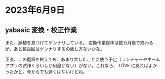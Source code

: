 # 2023年6月9日

## yabasic 変換・校正作業

また、誤植を見つけてゲンナリしている。
変換作業自体は数カ月後で終わるが、あと数百回はゲンナリするの致し方ないかな。

正直、この翻訳を終えても、あまり大したことに使う予定（ランチャーやホームアプリの試作くらいしか用途がない）がない。これなら、 LÖVE に戻ればよかったかと。今からでも遅くはないけどね。


